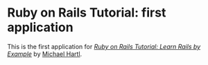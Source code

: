 # Ruby on Rails Tutorial: first application

This is the first application for [*Ruby on Rails Tutorial:  Learn Rails by Example*](http://railstutorial.org/) by [Michael Hartl](http://michaelhartl.com/).
